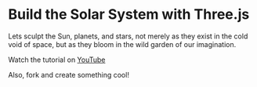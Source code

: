 # Build the Solar System with Three.js

Lets sculpt the Sun, planets, and stars, not merely as they exist in the cold void of space, but as they bloom in the wild garden of our imagination.

Watch the tutorial on [YouTube](https://youtu.be/5Wj3TnktlGc)

Also, fork and create something cool!